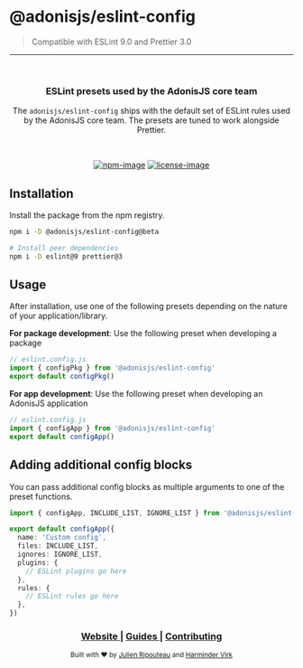 # @adonisjs/eslint-config

> Compatible with ESLint 9.0 and Prettier 3.0

<hr>
<br />

<div align="center">
  <h3>ESLint presets used by the AdonisJS core team</h3>
  <p>The <code>adonisjs/eslint-config</code> ships with the default set of ESLint rules used by the AdonisJS core team. The presets are tuned to work alongside Prettier.</p>
</div>

<br />

<div align="center">

[![npm-image]][npm-url] [![license-image]][license-url]

</div>

## Installation

Install the package from the npm registry.

```sh
npm i -D @adonisjs/eslint-config@beta

# Install peer dependencies
npm i -D eslint@9 prettier@3
```

## Usage

After installation, use one of the following presets depending on the nature of your application/library.

**For package development**: Use the following preset when developing a package

```ts
// eslint.config.js
import { configPkg } from '@adonisjs/eslint-config'
export default configPkg()
```

**For app development**: Use the following preset when developing an AdonisJS application

```ts
// eslint.config.js
import { configApp } from '@adonisjs/eslint-config'
export default configApp()
```

## Adding additional config blocks

You can pass additional config blocks as multiple arguments to one of the preset functions.

```ts
import { configApp, INCLUDE_LIST, IGNORE_LIST } from '@adonisjs/eslint-config'

export default configApp({
  name: 'Custom config',
  files: INCLUDE_LIST,
  ignores: IGNORE_LIST,
  plugins: {
    // ESLint plugins go here
  },
  rules: {
    // ESLint rules go here
  },
})
```

<div align="center">
  <h3>
    <a href="https://adonisjs.com">
      Website
    </a>
    <span> | </span>
    <a href="https://docs.adonisjs.com">
      Guides
    </a>
    <span> | </span>
    <a href="https://github.com/adonisjs/.github/blob/main/docs/CONTRIBUTING.md">
      Contributing
    </a>
  </h3>
</div>

<div align="center">
  <sub>Built with ❤︎ by <a href="https://github.com/Julien-R44">Julien Ripouteau</a> and <a href="https://github.com/thetutlage">Harminder Virk</a>
</div>

[npm-image]: https://img.shields.io/npm/v/@adonisjs/eslint-config/latest.svg?style=for-the-badge&logo=npm
[npm-url]: https://www.npmjs.com/package/@adonisjs/eslint-config/v/latest 'npm'
[license-url]: LICENSE.md
[license-image]: https://img.shields.io/github/license/adonisjs/adonis-framework?style=for-the-badge
